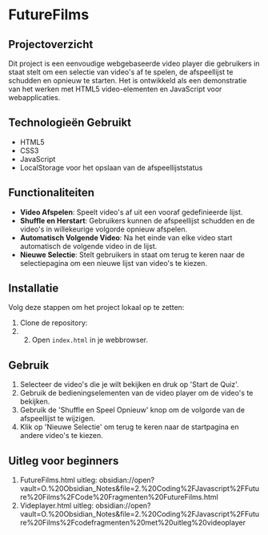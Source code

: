 # FutureFilms

## Projectoverzicht
Dit project is een eenvoudige webgebaseerde video player die gebruikers in staat stelt om een selectie van video's af te spelen, de afspeellijst te schudden en opnieuw te starten. Het is ontwikkeld als een demonstratie van het werken met HTML5 video-elementen en JavaScript voor webapplicaties.

## Technologieën Gebruikt
- HTML5
- CSS3
- JavaScript
- LocalStorage voor het opslaan van de afspeellijststatus

## Functionaliteiten
- **Video Afspelen**: Speelt video's af uit een vooraf gedefinieerde lijst.
- **Shuffle en Herstart**: Gebruikers kunnen de afspeellijst schudden en de video's in willekeurige volgorde opnieuw afspelen.
- **Automatisch Volgende Video**: Na het einde van elke video start automatisch de volgende video in de lijst.
- **Nieuwe Selectie**: Stelt gebruikers in staat om terug te keren naar de selectiepagina om een nieuwe lijst van video's te kiezen.

## Installatie
Volg deze stappen om het project lokaal op te zetten:
1. Clone de repository:
2. 2. Open `index.html` in je webbrowser.

## Gebruik
1. Selecteer de video's die je wilt bekijken en druk op 'Start de Quiz'.
2. Gebruik de bedieningselementen van de video player om de video's te bekijken.
3. Gebruik de 'Shuffle en Speel Opnieuw' knop om de volgorde van de afspeellijst te wijzigen.
4. Klik op 'Nieuwe Selectie' om terug te keren naar de startpagina en andere video's te kiezen.

## Uitleg voor beginners
1. FutureFilms.html uitleg: obsidian://open?vault=O.%20Obsidian_Notes&file=2.%20Coding%2FJavascript%2FFuture%20Films%2FCode%20Fragmenten%20FutureFilms.html
2. Videplayer.html uitleg: obsidian://open?vault=O.%20Obsidian_Notes&file=2.%20Coding%2FJavascript%2FFuture%20Films%2Fcodefragmenten%20met%20uitleg%20videoplayer




